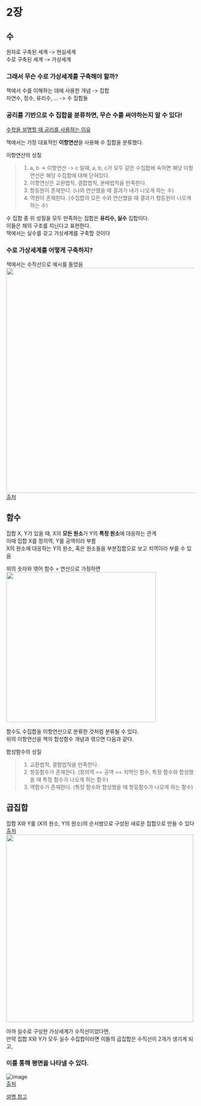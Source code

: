 # 2장  

## 수  
원자로 구축된 세계 -> 현실세계  
수로 구축된 세계 -> 가상세계  

### 그래서 무슨 수로 가상세계를 구축해야 할까?  

책에서 수를 이해하는 데에 사용한 개념 -> 집합  
자연수, 정수, 유리수, … -> 수 집합들  

### 공리를 기반으로 수 집합을 분류하면, 무슨 수를 써야하는지 알 수 있다!  
[수학을 설명할 때 공리를 사용하는 이유](https://lazymatlab.tistory.com/214)  

책에서는 가장 대표적인 **이항연산**을 사용해 수 집합을 분류했다.  

이항연산의 성질  
> 1. a, b -> 이항연산 -> c 일때, a, b, c가 모두 같은 수집합에 속하면 해당 이항연산은 해당 수집합에 대해 닫혀있다.  
> 2. 이항연산은 교환법칙, 결합법칙, 분배법칙을 만족한다.  
> 3. 항등원이 존재한다. (나와 연산했을 때 결과가 내가 나오게 하는 수)  
> 4. 역원이 존재한다. (수집합의 모든 수와 연산했을 때 결과가 항등원이 나오게 하는 수)  

수 집합 중 위 성질을 모두 만족하는 집합은 **유리수, 실수** 집합이다.  
이들은 체의 구조를 지닌다고 표현한다.  
책에서는 실수를 갖고 가상세계를 구축할 것이다  

### 수로 가상세계를 어떻게 구축하지?
책에서는 수직선으로 예시를 들었음  
<img src="https://github.com/yooonmyong/SK_Study/assets/40621689/57c3c812-1b2e-458d-b3b7-c40578e380c1" width="600">  
[출처](https://www.home-learn.co.kr/newsroom/news/A/1447)  

## 함수  
집합 X, Y가 있을 때, X의 **모든 원소**가 Y의 **특정 원소**에 대응하는 관계  
이때 집합 X를 정의역, Y를 공역이라 부름  
X의 원소에 대응하는 Y의 원소, 혹은 원소들을 부분집합으로 보고 치역이라 부를 수 있음  

위의 숫자와 엮어 함수 = 연산으로 가정하면  
<img src="https://github.com/yooonmyong/SK_Study/assets/40621689/24a45e26-b314-4a36-8a20-3391469b296a" width="400">  

함수도 수집합을 이항연산으로 분류한 것처럼 분류될 수 있다.  
위의 이항연산을 책의 합성함수 개념과 엮으면 다음과 같다.  

합성함수의 성질  
> 1. 교환법칙, 결합법칙을 만족한다.  
> 2. 항등함수가 존재한다. (정의역 == 공역 == 치역인 함수, 특정 함수와 합성했을 때 특정 함수가 나오게 하는 함수)  
> 3. 역함수가 존재한다. (특정 함수와 합성했을 때 항등함수가 나오게 하는 함수)  

## 곱집합
집합 X와 Y를 (X의 원소, Y의 원소)의 순서쌍으로 구성된 새로운 집합으로 만들 수 있다  
[출처](https://lxxjn0-dev.netlify.app/first-step-sql-lec-32)  
<img src=https://github.com/yooonmyong/SK_Study/assets/40621689/175b9782-8025-4a5c-b7d3-c449ed259968 width="500">  

아까 실수로 구성한 가상세계가 수직선이었다면,  
만약 집합 X와 Y가 모두 실수 수집합이라면 이들의 곱집합은 수직선이 2개가 생기게 되고,  
### 이를 통해 평면을 나타낼 수 있다.  

![image](https://github.com/yooonmyong/SK_Study/assets/40621689/b49aed31-46b6-4cf4-b012-2a59d379cd66)  
[출처](https://ko.wikipedia.org/wiki/%EB%8D%B0%EC%B9%B4%EB%A5%B4%ED%8A%B8_%EC%A2%8C%ED%91%9C%EA%B3%84)  

[설명 참고](https://blog.naver.com/a4gkyum/221001613283)  
